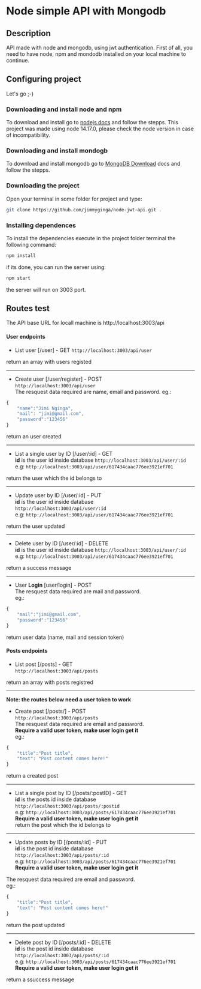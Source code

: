 # Node simple API with Mongodb

## Description
API made with node and mongodb, using jwt authentication.
First of all, you need to have node, npm and mondodb installed on your local machine to continue.

## Configuring project
Let's go ;-)

### Downloading and install node and npm
To download and install go to [nodejs docs](https://nodejs.org/en/download/`) and follow the stepps.
This project was made using node 14.17.0, please check the node version in case of incompatibility.
### Downloading and install mondogb
To download and install mongodb go to [MongoDB Download](https://www.mongodb.com/try/download/community`) docs and follow the stepps.

### Downloading the project
Open your terminal in some folder for project and type:
~~~bash
git clone https://github.com/jimmyginga/node-jwt-api.git .
~~~

### Installing dependences
To install the dependencies execute in the project folder terminal the following command:
~~~bash
npm install
~~~

if its done, you can run the server using:
~~~bash
npm start
~~~
the server will run on 3003 port.

## Routes test 
The API base URL for locall machine is http://localhost:3003/api

#### User endpoints

*  List user [/user] - GET
``http://localhost:3003/api/user`` <br/>

return an array with users registed
___

* Create user [/user/register] - POST <br/>
``http://localhost:3003/api/user`` <br/>
The resquest data required are name, email and password.
eg.: 
~~~js
{
	"name":"Jimi Nginga",
	"mail": "jimi@gmail.com",
	"password":"123456"
}
~~~
return an user created
___
* List a single user by ID [/user/:id] - GET <br/>
**id** is the user id inside database
``http://localhost:3003/api/user/:id``
e.g: ``http://localhost:3003/api/user/617434caac776ee3921ef701`` <br/>

return the user which the id belongs to
___
* Update user by ID [/user/:id] - PUT <br/>
**id** is the user id inside database<br/>
``http://localhost:3003/api/user/:id`` <br/>
e.g: ``http://localhost:3003/api/user/617434caac776ee3921ef701``<br/>

return the user updated
___
* Delete user by ID [/user/:id] - DELETE <br/>
**id** is the user id inside database
``http://localhost:3003/api/user/:id`` <br/>
e.g: ``http://localhost:3003/api/user/617434caac776ee3921ef701``<br/>

return a success message
___
* User **Login** [user/login] - POST <br/>
The resquest data required are mail and password. <br/>
eg.: 
~~~js
{
	"mail":"jimi@gmail.com",
	"password":"123456"
}
~~~
return user data (name, mail and session token)


#### Posts endpoints

*  List post [/posts] - GET <br/>
``http://localhost:3003/api/posts``<br/>

return an array with posts registred
___

**Note: the routes below need a user token to work**
* Create post [/posts/] - POST<br/>
``http://localhost:3003/api/posts``<br/>
The resquest data required are email and password.<br/>
**Require a valid user token, make user login get it**<br/>
eg.: 
~~~js
{
    "title":"Post title",
    "text": "Post content comes here!"
}
~~~
return a created post
___
*  List a single post by ID [/posts/:postID] - GET<br/>
**id** is the posts id inside database<br/>
``http://localhost:3003/api/posts/:postid``<br/>
e.g: ``http://localhost:3003/api/posts/617434caac776ee3921ef701``<br/>
**Require a valid user token, make user login get it** <br/>
return the post which the id belongs to<br/>
___
* Update posts by ID [/posts/:id] - PUT<br/>
**id** is the post id inside database <br/>
``http://localhost:3003/api/posts/:id``<br/>
e.g: ``http://localhost:3003/api/posts/617434caac776ee3921ef701``<br/>
**Require a valid user token, make user login get it**<br/>

The resquest data required are email and password.<br/>
eg.: 
~~~js
{
    "title":"Post title",
    "text": "Post content comes here!"
}
~~~
 
 return the post updated
___
* Delete post by ID [/posts/:id] - DELETE <br/>
**id** is the post id inside database <br/>
``http://localhost:3003/api/posts/:id`` <br/>
e.g: ``http://localhost:3003/api/posts/617434caac776ee3921ef701`` <br/>
**Require a valid user token, make user login get it**

return a ssuccess message

